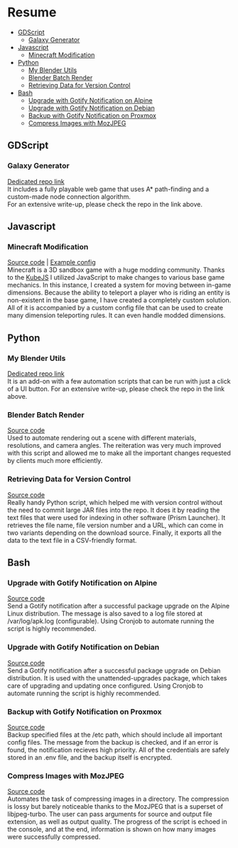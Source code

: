 # Resume
- [GDScript](#gdscript)
  - [Galaxy Generator](#galaxy-generator)
- [Javascript](#javascript)
  - [Minecraft Modification](#minecraft-modification)
- [Python](#python)
  - [My Blender Utils](#my-blender-utils)
  - [Blender Batch Render](#blender-batch-render)
  - [Retrieving Data for Version Control](#retrieving-data-for-version-control)
- [Bash](#bash)
  - [Upgrade with Gotify Notification on Alpine](#upgrade-with-gotify-notification-on-alpine)
  - [Upgrade with Gotify Notification on Debian](#upgrade-with-gotify-notification-on-debian)
  - [Backup with Gotify Notification on Proxmox](#backup-with-gotify-notification-on-proxmox)
  - [Compress Images with MozJPEG](#compress-images-with-mozjpeg)

## GDScript
### Galaxy Generator
[Dedicated repo link](https://github.com/SammySame/a-star-galaxy-generator) <br>
It includes a fully playable web game that uses A* path-finding and a custom-made node connection algorithm. <br>
For an extensive write-up, please check the repo in the link above.

## Javascript
### Minecraft Modification
[Source code](javascript/dimension-stacking.js) | 
[Example config](javascript/dimension-stacking-config.json) <br>
Minecraft is a 3D sandbox game with a huge modding community.
Thanks to the [KubeJS](https://www.curseforge.com/minecraft/mc-mods/kubejs) 
I utilized JavaScript to make changes to various base game mechanics.
In this instance, I created a system for moving between in-game
dimensions. Because the ability to teleport a player who is riding an entity
is non-existent in the base game, I have created a completely custom solution.
All of it is accompanied by a custom config file that can be used to create
many dimension teleporting rules. It can even handle modded dimensions.

## Python
### My Blender Utils
[Dedicated repo link](https://github.com/SammySame/my-blender-utils) <br>
It is an add-on with a few automation scripts that can be run with just a click of a UI button.
For an extensive write-up, please check the repo in the link above.

### Blender Batch Render
[Source code](python/blender-batch-render.py) <br>
Used to automate rendering out a scene with different materials, resolutions, and camera angles.
The reiteration was very much improved with this script and allowed me to make
all the important changes requested by clients much more efficiently.

### Retrieving Data for Version Control
[Source code](python/get-mod-info.py) <br>
Really handy Python script, which helped me with version control without the need
to commit large JAR files into the repo. It does it by reading the text files that
were used for indexing in other software (Prism Launcher). It retrieves the file name,
file version number and a URL, which can come in two variants depending on the download source.
Finally, it exports all the data to the text file in a CSV-friendly format.

## Bash
### Upgrade with Gotify Notification on Alpine
[Source code](bash/autoupdate.conf) <br>
Send a Gotify notification after a successful package upgrade on the Alpine Linux distribution.
The message is also saved to a log file stored at /var/log/apk.log (configurable).
Using Cronjob to automate running the script is highly recommended.

### Upgrade with Gotify Notification on Debian
[Source code](bash/upgrade-gotify-debian.sh) <br>
Send a Gotify notification after a successful package upgrade on Debian distribution.
It is used with the unattended-upgrades package, which takes care of upgrading and updating once configured.
Using Cronjob to automate running the script is highly recommended.

### Backup with Gotify Notification on Proxmox
[Source code](bash/backup-gotify-proxmox.sh) <br>
Backup specified files at the /etc path, which should include all important config files.
The message from the backup is checked, and if an error is found, the notification recieves high priority.
All of the credentials are safely stored in an .env file, and the backup itself is encrypted.

### Compress Images with MozJPEG
[Source code](bash/compress-images-mozjpeg.sh) <br>
Automates the task of compressing images in a directory. The compression is lossy but
barely noticeable thanks to the MozJPEG that is a superset of libjpeg-turbo.
The user can pass arguments for source and output file extension, as well as output quality.
The progress of the script is echoed in the console, and at the end, information is shown
on how many images were successfully compressed.
